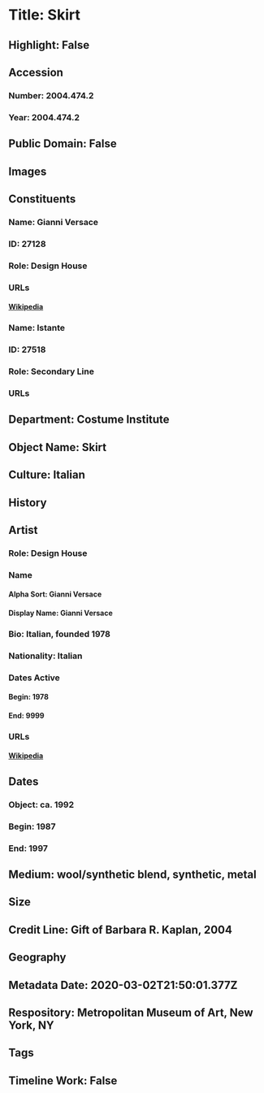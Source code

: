 # Title: Skirt
## Highlight: False
## Accession
### Number: 2004.474.2
### Year: 2004.474.2
## Public Domain: False
## Images
## Constituents
### Name: Gianni Versace
### ID: 27128
### Role: Design House
### URLs
#### [Wikipedia](https://www.wikidata.org/wiki/Q696376)
### Name: Istante
### ID: 27518
### Role: Secondary Line
### URLs
## Department: Costume Institute
## Object Name: Skirt
## Culture: Italian
## History
## Artist
### Role: Design House
### Name
#### Alpha Sort: Gianni Versace
#### Display Name: Gianni Versace
### Bio: Italian, founded 1978
### Nationality: Italian
### Dates Active
#### Begin: 1978
#### End: 9999
### URLs
#### [Wikipedia](https://www.wikidata.org/wiki/Q696376)
## Dates
### Object: ca. 1992
### Begin: 1987
### End: 1997
## Medium: wool/synthetic blend, synthetic, metal
## Size
## Credit Line: Gift of Barbara R. Kaplan, 2004
## Geography
## Metadata Date: 2020-03-02T21:50:01.377Z
## Respository: Metropolitan Museum of Art, New York, NY
## Tags
## Timeline Work: False